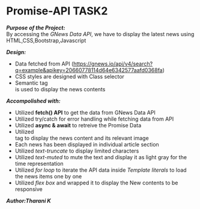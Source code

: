 # Promise-API TASK2

***Purpose of the Project:***   
By accessing the *GNews Data API*, we have to display the latest news using HTML,CSS,Bootstrap,Javascript

***Design:***   
- Data fetched from API (https://gnews.io/api/v4/search?q=example&apikey=20660778114d64e6342577aafd0368fa)   
- CSS styles are designed with Class selector   
- Semantic tag <article> is used to display the news contents 

***Accompolished with:***
- Utilized **fetch() API** to get the data from GNews Data API   
- Utilized try/catch for error handling while fetching data from API
- Utilized **async & await** to retreive the Promise Data 
- Utilized <article> tag to display the news content and its relevant image
- Each news has been displayed in individual article section   
- Utilized *text-truncate* to display limited characters   
- Utilized *text-muted* to mute the text and display it as light gray for the time representation   
- Utilized *for loop* to iterate the API data inside *Template literals* to load the news items one by one   
- Utilized *flex box* and wrapped it to display the New contents to be responsive

***Author:Tharani K***   